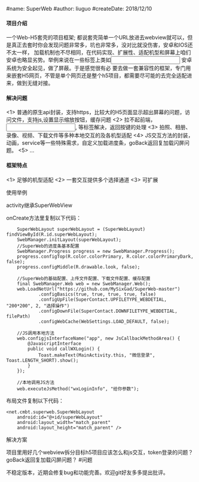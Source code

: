 
#name:       SuperWeb
#author:     liuguo
#createDate: 2018/12/10

#### 项目介绍
一个Web-H5套壳的项目框架; 都说套壳简单一个URL放进去webview就可以，但是真正去套时你会发现问题非常多，坑也非常多，没对比就没伤害，安卓和IOS还不太一样，
加载机制也不尽相同，在代码实现、扩展性、适配机型和屏幕上咱们安卓也略显劣势。举例来说在一些标签上类如<input> 安卓系统为安全起见，做了屏蔽。于是感觉很有必
要去做一套兼容性的框架，专门用来嵌套H5网页，不管是单个网页还是整个h5项目，都需要尽可能的去完全适配进来，做到无缝对接。


#### 解决问题
<1> 普通的原生api封装，支持https，比较大的H5页面显示超出屏幕的问题，访问文件，支持js,设置显示缩放按钮，缓存问题
<2> 拉不起前端<alert>，<input>, <a>等标签解决，返回按键的处理
<3> 拍照、相册、录像、视频、下载文件等多种本地交互的及各机型适配
<4> JS交互方法的封装，动画，service等一些特殊需求，自定义加载进度条，goBack返回复加载闪屏问题。
<5> ...

#### 框架特点
<1>  足够的机型适配
<2>  一套交互提供多个选择通道
<3>  可扩展

使用举例

activity继承SuperWebView

onCreate方法里复制以下代码：

        SuperWebLayout superWebLayout = (SuperWebLayout) findViewById(R.id.superWebLayout);
        SwebManager.initLayout(superWebLayout);
        //SuperWeb的进度条基本配置
        SwebManager.Progress progress = new SwebManager.Progress();
        progress.configTop(R.color.colorPrimary, R.color.colorPrimaryDark, false);
        progress.configMiddle(R.drawable.look, false);

        //SuperWeb的基础配置、上传文件配置、下载文件配置、缓存配置
        final SwebManager.Web web = new SwebManager.Web();
        web.LoadNetUrl("https://github.com/MySixGad/SuperWeb-master")
                .configBasics(true, true, true, true, false)
                .configUpFile(SuperContact.UPFILETYPE_WEBDETIAL, "200*200", 2, "选择操作")
                .configDownFile(SuperContact.DOWNFILETYPE_WEBDETIAL, filePath)
                .configWebCache(WebSettings.LOAD_DEFAULT, false);

        //JS调用本地方法
        web.configjsInterfaceName("app", new JsCallbackMethodArea() {
            @JavascriptInterface
            public void callWXLogin() {
                Toast.makeText(MainActivity.this, "微信登录", Toast.LENGTH_SHORT).show();
            }
        });

        //本地调用JS方法
        web.executeJsMethod("wxLoginInfo", "给你参数");


布局文件复制以下代码：

	<net.cmbt.superweb.SuperWebLayout
		android:id="@+id/superWebLayout"
		android:layout_width="match_parent"
		android:layout_height="match_parent" />
	
解决方案

项目里用好几个webview拆分目标h5项目应该怎么和js交互，token登录的问题？
goBack返回复加载闪屏问题？
#问题

不稳定版本，近期会修复bug和功能完善。欢迎git好友多多提出批评。
